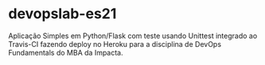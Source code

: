 # devopslab-es21
Aplicação Simples em Python/Flask com teste usando Unittest integrado ao Travis-CI fazendo deploy no Heroku para a disciplina de DevOps Fundamentals do MBA da Impacta.